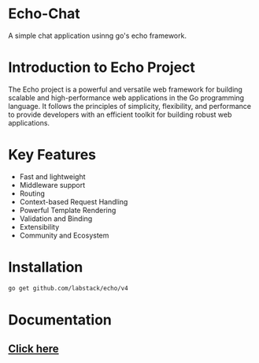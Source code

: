 # Echo-Chat
A simple chat application usinng go's echo framework.
# Introduction to Echo Project
The Echo project is a powerful and versatile web framework for building scalable and high-performance web applications in the Go programming language. It follows the principles of simplicity, flexibility, and performance to provide developers with an efficient toolkit for building robust web applications.
# Key Features
- Fast and lightweight
- Middleware support
- Routing
- Context-based Request Handling
- Powerful Template Rendering
- Validation and Binding
- Extensibility
- Community and Ecosystem
# Installation
```bash
go get github.com/labstack/echo/v4
```
# Documentation
## [Click here](https://echo.labstack.com/docs)